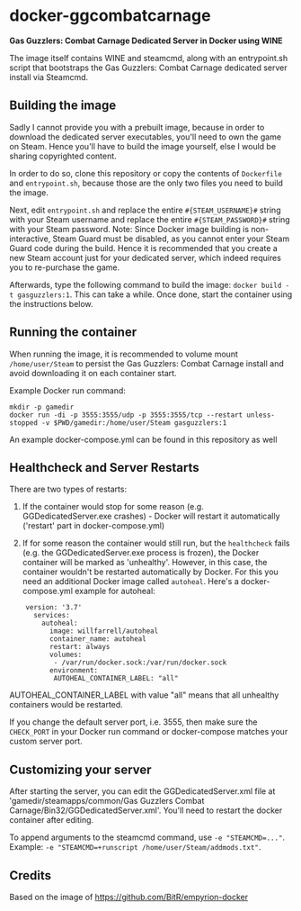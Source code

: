 # docker-ggcombatcarnage
**Gas Guzzlers: Combat Carnage Dedicated Server in Docker using WINE**

The image itself contains WINE and steamcmd, along with an entrypoint.sh script that bootstraps the Gas Guzzlers: Combat Carnage dedicated server install via Steamcmd.

## Building the image

Sadly I cannot provide you with a prebuilt image, because in order to download the dedicated server executables, you'll need to own the game on Steam. Hence you'll have to build the image yourself, else I would be sharing copyrighted content. 

In order to do so, clone this repository or copy the contents of `Dockerfile` and `entrypoint.sh`, because those are the only two files you need to build the image.

Next, edit `entrypoint.sh` and replace the entire `#{STEAM_USERNAME}#` string with your Steam username and replace the entire `#{STEAM_PASSWORD}#` string with your Steam password. 
Note: Since Docker image building is non-interactive, Steam Guard must be disabled, as you cannot enter your Steam Guard code during the build. Hence it is recommended that you create a new Steam account just for your dedicated server, which indeed requires you to re-purchase the game.

Afterwards, type the following command to build the image: `docker build -t gasguzzlers:1`. This can take a while.
Once done, start the container using the instructions below.

## Running the container
When running the image, it is recommended to volume mount `/home/user/Steam` to persist the Gas Guzzlers: Combat Carnage install and avoid downloading it on each container start.

Example Docker run command:
```
mkdir -p gamedir
docker run -di -p 3555:3555/udp -p 3555:3555/tcp --restart unless-stopped -v $PWD/gamedir:/home/user/Steam gasguzzlers:1
```
An example docker-compose.yml can be found in this repository as well

## Healthcheck and Server Restarts

There are two types of restarts:

1. If the container would stop for some reason (e.g. GGDedicatedServer.exe crashes) - Docker will restart it automatically ('restart' part in docker-compose.yml)

1. If for some reason the container would still run, but the `healthcheck` fails (e.g. the GGDedicatedServer.exe process is frozen), the Docker container will be marked as 'unhealthy'. However, in this case, the container wouldn't be restarted automatically by Docker. For this you need an additional Docker image called `autoheal`. Here's a docker-compose.yml example for autoheal:
```
    version: '3.7'
      services:
        autoheal:
          image: willfarrell/autoheal
          container_name: autoheal
          restart: always
          volumes:
           - /var/run/docker.sock:/var/run/docker.sock
          environment:
           AUTOHEAL_CONTAINER_LABEL: "all"
```
AUTOHEAL_CONTAINER_LABEL with value "all" means that all unhealthy containers would be restarted.

If you change the default server port, i.e. 3555, then make sure the `CHECK_PORT` in your Docker run command or docker-compose matches your custom server port.

## Customizing your server
After starting the server, you can edit the GGDedicatedServer.xml file at 'gamedir/steamapps/common/Gas Guzzlers Combat Carnage/Bin32/GGDedicatedServer.xml'. You'll need to restart the docker container after editing.

To append arguments to the steamcmd command, use `-e "STEAMCMD=..."`. Example: `-e "STEAMCMD=+runscript /home/user/Steam/addmods.txt"`.

## Credits
Based on the image of https://github.com/BitR/empyrion-docker
